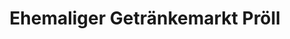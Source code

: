 ---
title: "Ehemaliger Getränkemarkt Pröll"
url: /gablingen/ehemaliger-getraenkemarkt-proell/
shop: Getränke
---